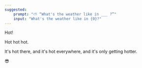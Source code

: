 ```yaml
---
suggested:
    prompt: "⛅ “What's the weather like in ___ ?”"
    input: "What's the weather like in {0}?"
---
```


Hot!

Hot hot hot.

It's hot there, and it's hot everywhere, and it's only getting hotter.

😎